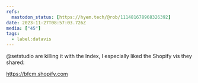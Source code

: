 ```yaml
---
refs:
  mastodon_status: [https://hyem.tech/@rob/111481678968326392]
date: 2023-11-27T08:57:03.726Z
media: ["45"]
tags:
  - label:datavis
---
```


@setstudio are killing it with the Index, I especially liked the Shopify vis they shared:

https://bfcm.shopify.com
